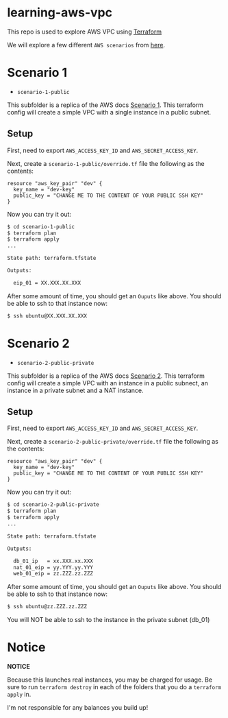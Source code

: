 learning-aws-vpc
================

This repo is used to explore AWS VPC using [Terraform](https://www.terraform.io/)

We will explore a few different `AWS scenarios` from
[here](http://docs.aws.amazon.com/AmazonVPC/latest/UserGuide/VPC_Scenarios.html).

Scenario 1
==========

* `scenario-1-public`

This subfolder is a replica of the AWS docs [Scenario 1](http://docs.aws.amazon.com/AmazonVPC/latest/UserGuide/VPC_Scenario1.html).
This terraform config will create a simple VPC with a single instance in a public subnet.

Setup
-----

First, need to export `AWS_ACCESS_KEY_ID` and `AWS_SECRET_ACCESS_KEY`.

Next, create a `scenario-1-public/override.tf` file the following as the contents:

```
resource "aws_key_pair" "dev" {
  key_name = "dev-key"
  public_key = "CHANGE ME TO THE CONTENT OF YOUR PUBLIC SSH KEY"
}
```

Now you can try it out:

```bash
$ cd scenario-1-public
$ terraform plan
$ terraform apply
...

State path: terraform.tfstate

Outputs:

  eip_01 = XX.XXX.XX.XXX
```

After some amount of time, you should get an `Ouputs` like above. You should be able
to ssh to that instance now:

```bash
$ ssh ubuntu@XX.XXX.XX.XXX
```

Scenario 2
==========

* `scenario-2-public-private`

This subfolder is a replica of the AWS docs [Scenario 2](http://docs.aws.amazon.com/AmazonVPC/latest/UserGuide/VPC_Scenario2.html).
This terraform config will create a simple VPC with an instance in a public subnect, an
instance in a private subnet and a NAT instance.

Setup
-----

First, need to export `AWS_ACCESS_KEY_ID` and `AWS_SECRET_ACCESS_KEY`.

Next, create a `scenario-2-public-private/override.tf` file the following as the contents:

```
resource "aws_key_pair" "dev" {
  key_name = "dev-key"
  public_key = "CHANGE ME TO THE CONTENT OF YOUR PUBLIC SSH KEY"
}
```

Now you can try it out:

```bash
$ cd scenario-2-public-private
$ terraform plan
$ terraform apply
...

State path: terraform.tfstate

Outputs:

  db_01_ip   = xx.XXX.xx.XXX
  nat_01_eip = yy.YYY.yy.YYY
  web_01_eip = zz.ZZZ.zz.ZZZ
```

After some amount of time, you should get an `Ouputs` like above. You should be able
to ssh to that instance now:

```bash
$ ssh ubuntu@zz.ZZZ.zz.ZZZ
```

You will NOT be able to ssh to the instance in the private subnet (db_01)

Notice
======

**NOTICE**

Because this launches real instances, you may be charged for usage. Be sure to
run `terraform destroy` in each of the folders that you do a `terraform apply` in.

I'm not responsible for any balances you build up!

